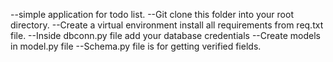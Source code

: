 --simple application for todo list.
--Git clone this folder into your root directory.
--Create a virtual environment install all requirements from req.txt file.
--Inside dbconn.py file add your database credentials
--Create models in model.py file
--Schema.py file is for getting verified fields.
